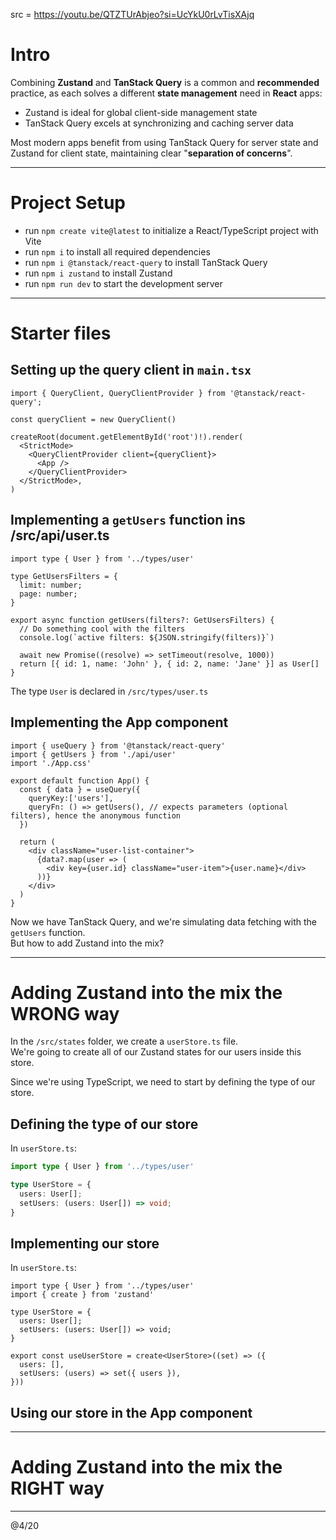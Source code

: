 src = https://youtu.be/QTZTUrAbjeo?si=UcYkU0rLvTisXAjq

# Intro

Combining **Zustand** and **TanStack Query** is a common and **recommended** practice, as each solves a different **state management** need in **React** apps: 
- Zustand is ideal for global client-side management state
- TanStack Query excels at synchronizing and caching server data

Most modern apps benefit from using TanStack Query for server state and Zustand for client state, maintaining clear "**separation of concerns**".  

---

# Project Setup

- run `npm create vite@latest` to initialize a React/TypeScript project with Vite
- run `npm i` to install all required dependencies
- run `npm i @tanstack/react-query` to install TanStack Query
- run `npm i zustand` to install Zustand
- run `npm run dev` to start the development server

---

# Starter files

## Setting up the query client in `main.tsx`

```tsx
import { QueryClient, QueryClientProvider } from '@tanstack/react-query';

const queryClient = new QueryClient()

createRoot(document.getElementById('root')!).render(
  <StrictMode>
    <QueryClientProvider client={queryClient}>
      <App />
    </QueryClientProvider>
  </StrictMode>,
)
```

## Implementing a `getUsers` function ins /src/api/user.ts

```tsx
import type { User } from '../types/user'

type GetUsersFilters = {
  limit: number;
  page: number;
}

export async function getUsers(filters?: GetUsersFilters) {
  // Do something cool with the filters
  console.log(`active filters: ${JSON.stringify(filters)}`)

  await new Promise((resolve) => setTimeout(resolve, 1000))
  return [{ id: 1, name: 'John' }, { id: 2, name: 'Jane' }] as User[]
}
```

The type `User` is declared in `/src/types/user.ts`

## Implementing the App component

```tsx
import { useQuery } from '@tanstack/react-query'
import { getUsers } from './api/user'
import './App.css'

export default function App() {
  const { data } = useQuery({
    queryKey:['users'], 
    queryFn: () => getUsers(), // expects parameters (optional filters), hence the anonymous function 
  })

  return (
    <div className="user-list-container">
      {data?.map(user => (
        <div key={user.id} className="user-item">{user.name}</div>
      ))}
    </div>
  )
}
```

Now we have TanStack Query, and we're simulating data fetching with the `getUsers` function.  
But how to add Zustand into the mix?

---

# Adding Zustand into the mix the WRONG way

In the `/src/states` folder, we create a `userStore.ts` file.  
We're going to create all of our Zustand states for our users inside this store.  

Since we're using TypeScript, we need to start by defining the type of our store.

## Defining the type of our store

In `userStore.ts`:
```ts
import type { User } from '../types/user'

type UserStore = {
  users: User[];
  setUsers: (users: User[]) => void;
}
```

## Implementing our store

In `userStore.ts`:
```tsx
import type { User } from '../types/user'
import { create } from 'zustand'

type UserStore = {
  users: User[];
  setUsers: (users: User[]) => void;
}

export const useUserStore = create<UserStore>((set) => ({
  users: [],
  setUsers: (users) => set({ users }),
}))
```

## Using our store in the App component



---

# Adding Zustand into the mix the RIGHT way



---
@4/20